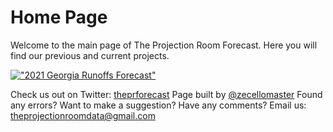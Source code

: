 # Home Page
Welcome to the main page of The Projection Room Forecast. Here you will find our previous and current projects.

[!["2021 Georgia Runoffs Forecast"][1]][2]

[1]: https://github.com/zecellomaster/the-projection-room/blob/master/Preview%20Photos/Georgia%20Runoffs.jpg
[2]: https://theprforecast.com/

Check us out on Twitter: [theprforecast](https://twitter.com/theprforecast)
Page built by [@zecellomaster](https://twitter.com/zecellomaster)
Found any errors? Want to make a suggestion? Have any comments? Email us: [theprojectionroomdata@gmail.com](mailto:theprojectionroomdata@gmail.com)
